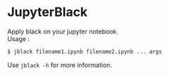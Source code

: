 # JupyterBlack
Apply black on your jupyter notebook.\
Usage :
```bash
$ jblack filename1.ipynb filename2.ipynb ... args
```
Use `jblack -h` for more information.
